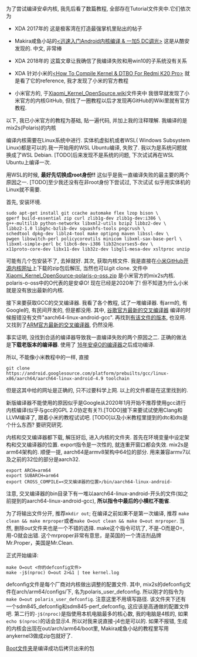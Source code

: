 为了尝试编译安卓内核, 我先后看了数篇教程, 全部存在Tutorial文件夹中.它们依次为

+ XDA 2017年的[<How to compile an Android kernel>](https://forum.xda-developers.com/android/software-hacking/reference-how-to-compile-android-kernel-t3627297#:~:text=%20%20%20%5BREFERENCE%5D%20How%20to%20compile%20an,will%20essentially%20turn%20on%20-Werror%2C%20causing...%20More%20)
  这是极客湾在打造最强掌机里贴出的帖子 

+ Makira咸鱼小站的[<迅速入门Android内核编译 & 一加5 DC调光>](https://makiras.org/archives/173)
  这是从酷安发现的. 中文, 非常棒

+ XDA 2018年的[<A Noob Guide On Building Your Own Custom Kernel on WIN10>](https://forum.xda-developers.com/android/software/guide-noob-guide-building-custom-kernel-t3775494)
  这篇文章让我确信了我编译失败和用win10的子系统没有关系

+ XDA 针对小米的[<How To Compile Kernel & DTBO For Redmi K20 Pro>](https://forum.xda-developers.com/k20-pro/how-to/guide-how-to-compile-kernel-redmi-k20-t3971443)
  就是看了它的reference, 我才发现了小米的官方教程

+ 小米官方的[<How to compile kernel standalone>](https://github.com/MiCode/Xiaomi_Kernel_OpenSource), 于[Xiaomi_Kernel_OpenSource.wiki](Tutorial\Xiaomi_Kernel_OpenSource.wiki)文件夹中
我很早就发现了小米官方的内核GitHub, 但找了一圈教程以后才发现再GitHub的Wiki里就有官方教程.

以下, 我已小米官方的教程为基础, 贴一遍代码, 并加上我的注释理解. 我编译的是mix2s(Polaris)的内核

编译内核需要在Linux系统中进行. 实体机虚拟机或者WSL( Windows Subsystem Linux)都是可以的.我一开始用的WSL Ubuntu编译, 失败了. 我以为是系统问题就换成了WSL Debian. [TODO]后来发现不是系统的问题, 下次试试再在WSL Ubuntu上编译一次.

用WSL的时候, **最好先切换成root身份!!** 这似乎是我一直编译失败的最主要的两个原因之一. [TODO]至少我还没有在非root身份下尝试过, 下次试试 似乎用实体机的Linux就不需要. 

首先, 安装环境.
```shell
sudo apt-get install git ccache automake flex lzop bison \
gperf build-essential zip curl zlib1g-dev zlib1g-dev:i386 \
g++-multilib python-networkx libxml2-utils bzip2 libbz2-dev \
libbz2-1.0 libghc-bzlib-dev squashfs-tools pngcrush \
schedtool dpkg-dev liblz4-tool make optipng maven libssl-dev \
pwgen libswitch-perl policycoreutils minicom libxml-sax-base-perl \
libxml-simple-perl bc libc6-dev-i386 lib32ncurses5-dev \
x11proto-core-dev libx11-dev lib32z-dev libgl1-mesa-dev xsltproc unzip
```
可能有几个包安装不了, 去掉就好.
其次, 获取内核文件. 我是直接在[小米GitHub开源内核网址](https://github.com/MiCode/Xiaomi_Kernel_OpenSource)上下载的zip包后解压, 当然也可以git clone.
文件中[Xiaomi_Kernel_OpenSource-polaris-o-oss.zip](https://github.com/MiCode/Xiaomi_Kernel_OpenSource/archive/polaris-o-oss.zip) 是小米官方的mix2s内核. polaris-o-oss中的O代表的是安卓O! 现在已经是2020年了! 但不知道为什么小米就是没有放出最新的内核.

接下来要获取GCC的交叉编译器. 我看了各个教程, 试了一堆编译器. 有arm的, 有Google的, 有民间开发的, 但是都没用. 其中, [谷歌官方最新的交叉编译器](Cross_Compile/aarch64-linux-android-4.9-refs_heads_master.tar.gz) 编译的时候报错没有文件"aarch64-linux-android-gcc". 再找到[有该文件的版本](Cross_Compile/aarch64-linux-android-4.9-refs_heads_android10-c2f2-release.tar.gz), 也没用. 又找到了[ARM官方最新的交叉编译器](https://developer.arm.com/-/media/Files/downloads/gnu-a/9.2-2019.12/binrel/gcc-arm-9.2-2019.12-x86_64-aarch64-none-linux-gnu.tar.xz?revision=61c3be5d-5175-4db6-9030-b565aae9f766&la=en&hash=0A37024B42028A9616F56A51C2D20755C5EBBCD7), 仍然没用.

事实证明, 没找到合适的编译器导致我一直编译失败的两个原因之二. 正确的做法是**下载老版本的编译器**. 使用了 [16年安卓O的编译器](Cross_Compile/aarch64-linux-android-4.9-d7d824eaa0690179c4b504209dbb017dfc730cf3.tar.gz)之后成功编译.

所以, 不能像小米教程中的一样, 直接
```shell
git clone https://android.googlesource.com/platform/prebuilts/gcc/linux-x86/aarch64/aarch64-linux-android-4.9 toolchain
```
但是这其中给的网址是正确的, 只不过要科学上网. 以上的文件都是在这里找到的.

新版编译器不能使用的原因似乎是Google从2020年1月开始不推荐使用gcc进行内核编译(似乎与gcc的GPL 2.0协定有关?).[TODO]接下来要试试使用Clang和LLVM编译了, 跟着小米的教程试试吧. [TODO]以及小米教程里提到的dtc和dts是个什么东西? 要研究研究.

内核和交叉编译器都下载, 解压好后, 进入内核的文件夹. 首先在环境变量中设定架构和交叉编译器的位置. export指令是一次性的, 就连重开窗口都会失效. mix2s是arm64架构的. 顺便一提, aarch64是armv8架构中64位的部分. 用来兼容armv7以及之前的32位的部分是aarch32.
```shell
export ARCH=arm64
export SUBARCH=arm64
export CROSS_COMPILE=<交叉编译器的位置>/bin/aarch64-linux-android-
```
注意, 交叉编译器的bin目录下有一堆以aarch64-linux-android-开头的文件(如之前提到的aarch64-linux-android-gcc), **所以指令中最后的小横杠不能省**.

为了将输出文件分开, 推荐``mkdir out``; 在编译之前如果不是第一次编译, 推荐 ``make clean && make mrproper``或者``make O=out clean && make O=out mrproper``. 当然, 删除out文件夹也是一个不错的选择. make这个指令可坑了, 不是-O而是O=, 用-O就会出错. 这个mrproper非常有意思，是英国的一个清洁剂品牌 Mr.Proper，美国是Mr.Clean.

正式开始编译:

```shell
make O=out <你的defconfig文件>
make -j$(nproc) O=out 2>&1 | tee kernel.log
```

defconfig文件是每个厂商对内核做出调整的配置文件. 其中, mix2s的defconfig文件在arch/arm64/configs/下, 名为polaris_user_defconfig. 所以刚才的指令为``make O=out polaris_user_defconfig``. 注意这里不用填写路径. 该文件夹下还有一个sdm845_defconfig和sdm845-perf_defconfig, 这应该是高通做的配置文件吧.
第二行的``-j$(nproc)``是指使用本机电脑最多的核心数, 我的电脑是4核的, 如果``echo $(nproc)``的话会显示4. 所以对我来说直接-j4也是可以的. 
如果不报错, 生成的内核会出现在out/arch/arm64/boot里, Makira咸鱼小站的教程里写用anykernel3做成zip包就好了.

[Boot文件夹](Boot)是编译成功后拷贝出来的包
